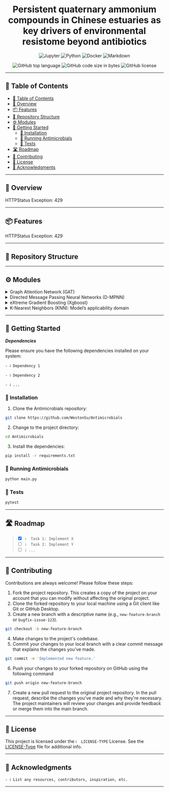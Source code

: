 <div align="center">
<h1 align="center">
<br>Persistent quaternary ammonium compounds in Chinese estuaries as key drivers of environmental resistome beyond antibiotics
</h1>

<p align="center">
<img src="https://img.shields.io/badge/Jupyter-F37626.svg?style&logo=Jupyter&logoColor=white" alt="Jupyter" />
<img src="https://img.shields.io/badge/Python-3776AB.svg?style&logo=Python&logoColor=white" alt="Python" />
<img src="https://img.shields.io/badge/Docker-2496ED.svg?style&logo=Docker&logoColor=white" alt="Docker" />
<img src="https://img.shields.io/badge/Markdown-000000.svg?style&logo=Markdown&logoColor=white" alt="Markdown" />
</p>
<img src="https://img.shields.io/github/languages/top/WestonSu/Antimicrobials?style&color=5D6D7E" alt="GitHub top language" />
<img src="https://img.shields.io/github/languages/code-size/WestonSu/Antimicrobials?style&color=5D6D7E" alt="GitHub code size in bytes" />
<img src="https://img.shields.io/github/license/WestonSu/Antimicrobials?style&color=5D6D7E" alt="GitHub license" />
</div>

---

## 📖 Table of Contents
- [📖 Table of Contents](#-table-of-contents)
- [📍 Overview](#-overview)
- [📦 Features](#-features)
- [📂 Repository Structure](#-repository-structure)
- [⚙️ Modules](#modules)
- [🚀 Getting Started](#-getting-started)
    - [🔧 Installation](#-installation)
    - [🤖 Running Antimicrobials](#-running-Antimicrobials)
    - [🧪 Tests](#-tests)
- [🛣 Roadmap](#-roadmap)
- [🤝 Contributing](#-contributing)
- [📄 License](#-license)
- [👏 Acknowledgments](#-acknowledgments)

---


## 📍 Overview

HTTPStatus Exception: 429

---

## 📦 Features

HTTPStatus Exception: 429

---


## 📂 Repository Structure




---

## ⚙️ Modules

<details closed><summary>Graph Attention Network (GAT)</summary>

| File                                                                                                                                       | Summary                                                                                                                                                                                                                                                                                                   |
| ---                                                                                                                                        | ---                                                                                                                                                                                                                                                                                                       |
| [Antibacterials.ipynb](https://github.com/WestonSu/Antimicrobials/blob/main/GAT/code/Antibacterials.ipynb)                                 | Prompt exceeds max token limit: 55634.                                                                                                                                                                                                                                                                    |
| [hyper_parameter_search_Solubility.py](https://github.com/WestonSu/Antimicrobials/blob/main/GAT/code/hyper_parameter_search_Solubility.py) | HTTPStatus Exception: 429                                                                                                                                                                                                                                                                                 |
| [getFeatures.py](https://github.com/WestonSu/Antimicrobials/blob/main/GAT/code/AttentiveFP/getFeatures.py)                               | HTTPStatus Exception: 429 |
| [AttentiveLayers_viz.py](https://github.com/WestonSu/Antimicrobials/blob/main/GAT/code/AttentiveFP/AttentiveLayers_viz.py)               | HTTPStatus Exception: 429 |
| [AttentiveLayers.py](https://github.com/WestonSu/Antimicrobials/blob/main/GAT/code/AttentiveFP/AttentiveLayers.py)                       | HTTPStatus Exception: 429 |
| [Featurizer.py](https://github.com/WestonSu/Antimicrobials/blob/main/GAT/code/AttentiveFP/Featurizer.py)                                 | HTTPStatus Exception: 429 |
| [Featurizer_aromaticity_rm.py](https://github.com/WestonSu/Antimicrobials/blob/main/GAT/code/AttentiveFP/Featurizer_aromaticity_rm.py)   | HTTPStatus Exception: 429 |
| [getFeatures_aromaticity_rm.py](https://github.com/WestonSu/Antimicrobials/blob/main/GAT/code/AttentiveFP/getFeatures_aromaticity_rm.py) | HTTPStatus Exception: 429 |

</details>

<details closed><summary>Directed Message Passing Neural Networks (D-MPNN)</summary>

| File                                                                            | Summary                                |
| ---                                                                             | ---                                    |
| [DMPNN.ipynb](https://github.com/WestonSu/Antimicrobials/blob/main/DMPNN.ipynb) | Prompt exceeds max token limit: 22257. |

</details>

<details closed><summary>eXtreme Gradient Boosting (Xgboost)</summary>

| File                                                                                        | Summary                                  |
| ---                                                                                         | ---                                      |
| [Anti_MD.txt](https://github.com/WestonSu/Antimicrobials/blob/main/XGBoost/Anti_MD.txt)     | Prompt exceeds max token limit: 1798445. |
| [XGBoost.ipynb](https://github.com/WestonSu/Antimicrobials/blob/main/XGBoost/XGBoost.ipynb) | Prompt exceeds max token limit: 12337.   |
| [Anti.txt](https://github.com/WestonSu/Antimicrobials/blob/main/XGBoost/Anti.txt)           | Prompt exceeds max token limit: 5897.    |

</details>

<details closed><summary>K-Nearest Neighbors (KNN): Model’s applicability domain</summary>

| File                                                                                                                               | Summary                                 |
| ---                                                                                                                                | ---                                     |
| [Applicability_Domain.ipynb](https://github.com/WestonSu/Antimicrobials/blob/main/Applicability_Domain/Applicability_Domain.ipynb) | Prompt exceeds max token limit: 5171.   |
| [training_set.sdf](https://github.com/WestonSu/Antimicrobials/blob/main/Applicability_Domain/training_set.sdf)                     | Prompt exceeds max token limit: 307209. |
| [test_set.sdf](https://github.com/WestonSu/Antimicrobials/blob/main/Applicability_Domain/test_set.sdf)                             | Prompt exceeds max token limit: 212299. |

</details>

---

## 🚀 Getting Started

***Dependencies***

Please ensure you have the following dependencies installed on your system:

`- ℹ️ Dependency 1`

`- ℹ️ Dependency 2`

`- ℹ️ ...`

### 🔧 Installation

1. Clone the Antimicrobials repository:
```sh
git clone https://github.com/WestonSu/Antimicrobials
```

2. Change to the project directory:
```sh
cd Antimicrobials
```

3. Install the dependencies:
```sh
pip install -r requirements.txt
```

### 🤖 Running Antimicrobials

```sh
python main.py
```

### 🧪 Tests
```sh
pytest
```

---


## 🛣 Roadmap

> - [X] `ℹ️  Task 1: Implement X`
> - [ ] `ℹ️  Task 2: Implement Y`
> - [ ] `ℹ️ ...`


---

## 🤝 Contributing

Contributions are always welcome! Please follow these steps:
1. Fork the project repository. This creates a copy of the project on your account that you can modify without affecting the original project.
2. Clone the forked repository to your local machine using a Git client like Git or GitHub Desktop.
3. Create a new branch with a descriptive name (e.g., `new-feature-branch` or `bugfix-issue-123`).
```sh
git checkout -b new-feature-branch
```
4. Make changes to the project's codebase.
5. Commit your changes to your local branch with a clear commit message that explains the changes you've made.
```sh
git commit -m 'Implemented new feature.'
```
6. Push your changes to your forked repository on GitHub using the following command
```sh
git push origin new-feature-branch
```
7. Create a new pull request to the original project repository. In the pull request, describe the changes you've made and why they're necessary.
The project maintainers will review your changes and provide feedback or merge them into the main branch.

---

## 📄 License

This project is licensed under the `ℹ️  LICENSE-TYPE` License. See the [LICENSE-Type](LICENSE) file for additional info.

---

## 👏 Acknowledgments

`- ℹ️ List any resources, contributors, inspiration, etc.`

---

